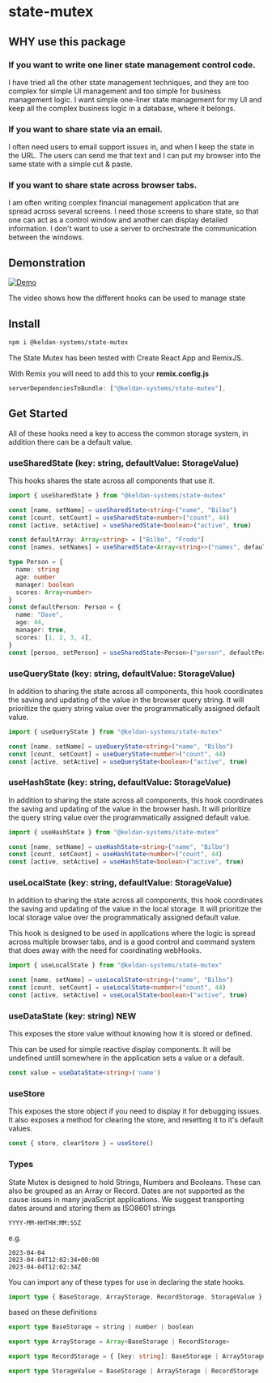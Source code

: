 # state-mutex

## WHY use this package

### If you want to write one liner state management control code.

I have tried all the other state management techniques, and they are too complex for simple UI management and too simple for business management logic. I want simple one-liner state management for my UI and keep all the complex business logic in a database, where it belongs.

### If you want to share state via an email.

I often need users to email support issues in, and when I keep the state in the URL. The users can send me that text and I can put my browser into the same state with a simple cut & paste.

### If you want to share state across browser tabs. 

I am often writing complex financial management application that are spread across several screens. I need those screens to share state, so that one can act as a control window and another can display detailed information. I don't want to use a server to orchestrate the communication between the windows.

## Demonstration

[![Demo](https://img.youtube.com/vi/mHxob46WaLs/0.jpg)](https://www.youtube.com/watch?v=mHxob46WaLs)

The video shows how the different hooks can be used to manage state

## Install

```bash
npm i @keldan-systems/state-mutex
```

The State Mutex has been tested with Create React App and RemixJS.

With Remix you will need to add this to your **remix.config.js**

```typescript
serverDependenciesToBundle: ["@keldan-systems/state-mutex"],
```

## Get Started

All of these hooks need a key to access the common storage system, in addition there can be a default value.

### useSharedState (key: string, defaultValue: StorageValue)

This hooks shares the state across all components that use it.

```typescript
import { useSharedState } from "@keldan-systems/state-mutex"

const [name, setName] = useSharedState<string>("name", "Bilbo")
const [count, setCount] = useSharedState<number>("count", 44)
const [active, setActive] = useSharedState<boolean>("active", true)
```

```typescript
const defaultArray: Array<string> = ["Bilbo", "Frodo"]
const [names, setNames] = useSharedState<Array<string>>("names", defaultArray)
```

```typescript
type Person = {
  name: string
  age: number
  manager: boolean
  scores: Array<number>
}
const defaultPerson: Person = {
  name: "Dave",
  age: 44,
  manager: true,
  scores: [1, 2, 3, 4],
}
const [person, setPerson] = useSharedState<Person>("person", defaultPerson)
```

### useQueryState (key: string, defaultValue: StorageValue)

In addition to sharing the state across all components, this hook coordinates the saving and updating of the value in the browser query string. It will prioritize the query string value over the programmatically assigned default value.

```typescript
import { useQueryState } from "@keldan-systems/state-mutex"

const [name, setName] = useQueryState<string>("name", "Bilbo")
const [count, setCount] = useQueryState<number>("count", 44)
const [active, setActive] = useQueryState<boolean>("active", true)
```

### useHashState (key: string, defaultValue: StorageValue)

In addition to sharing the state across all components, this hook coordinates the saving and updating of the value in the browser hash. It will prioritize the query string value over the programmatically assigned default value.

```typescript
import { useHashState } from "@keldan-systems/state-mutex"

const [name, setName] = useHashState<string>("name", "Bilbo")
const [count, setCount] = useHashState<number>("count", 44)
const [active, setActive] = useHashState<boolean>("active", true)
```

### useLocalState (key: string, defaultValue: StorageValue)

In addition to sharing the state across all components, this hook coordinates the saving and updating of the value in the local storage. It will prioritize the local storage value over the programmatically assigned default value.

This hook is designed to be used in applications where the logic is spread across multiple browser tabs, and is a good control and command system that does away with the need for coordinating webHooks.

```typescript
import { useLocalState } from "@keldan-systems/state-mutex"

const [name, setName] = useLocalState<string>("name", "Bilbo")
const [count, setCount] = useLocalState<number>("count", 44)
const [active, setActive] = useLocalState<boolean>("active", true)
```

### useDataState (key: string) **NEW**

This exposes the store value without knowing how it is stored or defined.

This can be used for simple reactive display components. It will be undefined untill somewhere in the application sets a value or a default.

```typescript
const value = useDataState<string>('name')
```

### useStore

This exposes the store object if you need to display it for debugging issues.
It also exposes a method for clearing the store, and resetting it to it's default values.

```typescript
const { store, clearStore } = useStore()
```

### Types

State Mutex is designed to hold Strings, Numbers and Booleans.
These can also be grouped as an Array or Record.
Dates are not supported as the cause issues in many javaScript applications. We suggest transporting dates around and storing them as ISO8601 strings

```text
YYYY-MM-HHTHH:MM:SSZ
```

e.g.

```text
2023-04-04
2023-04-04T12:02:34+00:00
2023-04-04T12:02:34Z
```

You can import any of these types for use in declaring the state hooks.

```typescript
import type { BaseStorage, ArrayStorage, RecordStorage, StorageValue } from "@keldan-systems/state-mutex"
```

based on these definitions

```typescript
export type BaseStorage = string | number | boolean

export type ArrayStorage = Array<BaseStorage | RecordStorage>

export type RecordStorage = { [key: string]: BaseStorage | ArrayStorage | RecordStorage | null }

export type StorageValue = BaseStorage | ArrayStorage | RecordStorage | undefined | null
```
